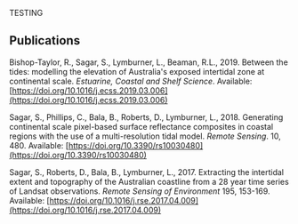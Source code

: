 TESTING

## Publications

Bishop-Taylor, R., Sagar, S., Lymburner, L., Beaman, R.L., 2019. Between the tides: modelling the elevation of Australia's exposed intertidal zone at continental scale. *Estuarine, Coastal and Shelf Science*. Available: [https://doi.org/10.1016/j.ecss.2019.03.006](https://doi.org/10.1016/j.ecss.2019.03.006) 

Sagar, S., Phillips, C., Bala, B., Roberts, D., Lymburner, L., 2018. Generating continental scale pixel-based surface reflectance composites in coastal regions with the use of a multi-resolution tidal model. *Remote Sensing*. 10, 480. Available: [https://doi.org/10.3390/rs10030480](https://doi.org/10.3390/rs10030480) 

Sagar, S., Roberts, D., Bala, B., Lymburner, L., 2017. Extracting the intertidal extent and topography of the Australian coastline from a 28 year time series of Landsat observations. *Remote Sensing of Environment* 195, 153-169. Available: [https://doi.org/10.1016/j.rse.2017.04.009](https://doi.org/10.1016/j.rse.2017.04.009) 
